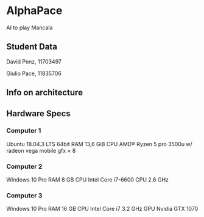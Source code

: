 # AlphaPace
AI to play Mancala

## Student Data
David Penz, 11703497

Giulio Pace, 11835706

## Info on architecture


## Hardware Specs
### Computer 1
Ubuntu 18.04.3 LTS 64bit
RAM 13,6 GiB
CPU AMD® Ryzen 5 pro 3500u w/ radeon vega mobile gfx × 8 

### Computer 2
Windows 10 Pro
RAM 8 GB
CPU Intel Core i7-6600 CPU 2.6 GHz

### Computer 3
Windows 10 Pro
RAM 16 GB
CPU Intel Core i7 3.2 GHz
GPU Nvidia GTX 1070
